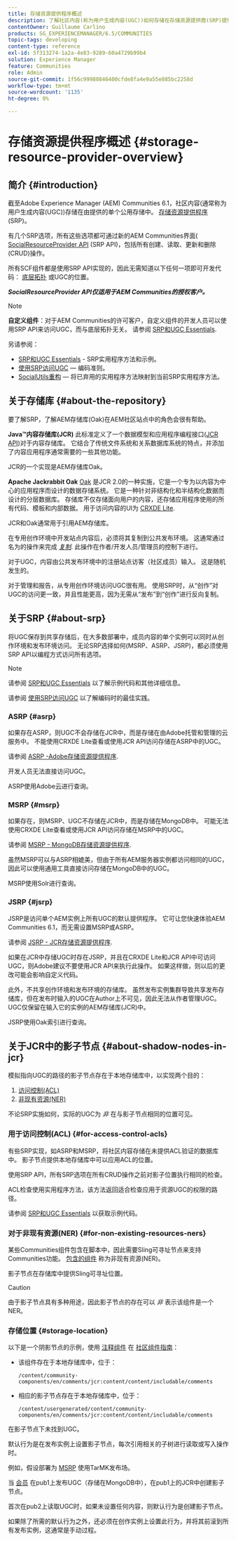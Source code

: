 ```yaml
---
title: 存储资源提供程序概述
description: 了解社区内容(称为用户生成内容(UGC))如何存储在存储资源提供商(SRP)提供的简单通用存储中。
contentOwner: Guillaume Carlino
products: SG_EXPERIENCEMANAGER/6.5/COMMUNITIES
topic-tags: developing
content-type: reference
exl-id: 5f313274-1a2a-4e83-9289-60a4729b99b4
solution: Experience Manager
feature: Communities
role: Admin
source-git-commit: 1f56c99980846400cfde8fa4e9a55e885bc2258d
workflow-type: tm+mt
source-wordcount: '1135'
ht-degree: 0%

---
```


# 存储资源提供程序概述 {#storage-resource-provider-overview}

## 简介 {#introduction}

截至Adobe Experience Manager (AEM) Communities 6.1，社区内容(通常称为用户生成内容(UGC))存储在由提供的单个公用存储中。 [存储资源提供程序](working-with-srp.md) (SRP)。

有几个SRP选项，所有这些选项都可通过新的AEM Communities界面( [SocialResourceProvider API](srp-and-ugc.md) (SRP API)，包括所有创建、读取、更新和删除(CRUD)操作。

所有SCF组件都是使用SRP API实现的，因此无需知道以下任何一项即可开发代码： [底层拓扑](topologies.md) 或UGC的位置。

***SocialResourceProvider API仅适用于AEM Communities的授权客户。***

>[!NOTE]
>
>**自定义组件**：对于AEM Communities的许可客户，自定义组件的开发人员可以使用SRP API来访问UGC，而与底层拓扑无关。 请参阅 [SRP和UGC Essentials](srp-and-ugc.md).

另请参阅：

* [SRP和UGC Essentials](srp-and-ugc.md) - SRP实用程序方法和示例。
* [使用SRP访问UGC](accessing-ugc-with-srp.md)  — 编码准则。
* [SocialUtils重构](socialutils.md)  — 将已弃用的实用程序方法映射到当前SRP实用程序方法。

## 关于存储库 {#about-the-repository}

要了解SRP，了解AEM存储库(Oak)在AEM社区站点中的角色会很有帮助。

**Java™内容存储库(JCR)**
此标准定义了一个数据模型和应用程序编程接口([JCR API](https://jackrabbit.apache.org/jcr/jcr-api.html))对于内容存储库。 它结合了传统文件系统和关系数据库系统的特点，并添加了内容应用程序通常需要的一些其他功能。

JCR的一个实现是AEM存储库Oak。

**Apache Jackrabbit Oak**
[Oak](../../help/sites-deploying/platform.md) 是JCR 2.0的一种实施，它是一个专为以内容为中心的应用程序而设计的数据存储系统。 它是一种针对非结构化和半结构化数据而设计的分层数据库。 存储库不仅存储面向用户的内容，还存储应用程序使用的所有代码、模板和内部数据。 用于访问内容的UI为 [CRXDE Lite](../../help/sites-developing/developing-with-crxde-lite.md).

JCR和Oak通常用于引用AEM存储库。

在专用创作环境中开发站点内容后，必须将其复制到公共发布环境。 这通常通过名为的操作来完成 *[复制](deploy-communities.md#replication-agents-on-author)*. 此操作在作者/开发人员/管理员的控制下进行。

对于UGC，内容由公共发布环境中的注册站点访客（社区成员）输入。 这是随机发生的。

对于管理和报告，从专用创作环境访问UGC很有用。 使用SRP时，从“创作”对UGC的访问更一致，并且性能更高，因为无需从“发布”到“创作”进行反向复制。

## 关于SRP {#about-srp}

将UGC保存到共享存储后，在大多数部署中，成员内容的单个实例可以同时从创作环境和发布环境访问。 无论SRP选择如何(MSRP、ASRP、JSRP)，都必须使用SRP API以编程方式访问所有选项。

>[!NOTE]
>
>请参阅 [SRP和UGC Essentials](srp-and-ugc.md) 以了解示例代码和其他详细信息。
>
>请参阅 [使用SRP访问UGC](accessing-ugc-with-srp.md) 以了解编码时的最佳实践。

### ASRP {#asrp}

如果存在ASRP，则UGC不会存储在JCR中，而是存储在由Adobe托管和管理的云服务中。 不能使用CRXDE Lite查看或使用JCR API访问存储在ASRP中的UGC。

请参阅 [ASRP -Adobe存储资源提供程序](asrp.md).

开发人员无法直接访问UGC。

ASRP使用Adobe云进行查询。

### MSRP {#msrp}

如果存在，则MSRP、UGC不存储在JCR中，而是存储在MongoDB中。 可能无法使用CRXDE Lite查看或使用JCR API访问存储在MSRP中的UGC。

请参阅 [MSRP - MongoDB存储资源提供程序](msrp.md).

虽然MSRP可以与ASRP相媲美，但由于所有AEM服务器实例都访问相同的UGC，因此可以使用通用工具直接访问存储在MongoDB中的UGC。

MSRP使用Solr进行查询。

### JSRP {#jsrp}

JSRP是访问单个AEM实例上所有UGC的默认提供程序。 它可让您快速体验AEM Communities 6.1，而无需设置MSRP或ASRP。

请参阅 [JSRP - JCR存储资源提供程序](jsrp.md).

如果在JCR中存储UGC时存在JSRP，并且在CRXDE Lite和JCR API中可访问UGC，则Adobe建议不要使用JCR API来执行此操作。 如果这样做，则以后的更改可能会影响自定义代码。

此外，不共享创作环境和发布环境的存储库。 虽然发布实例集群导致共享发布存储库，但在发布时输入的UGC在Author上不可见，因此无法从作者管理UGC。 UGC仅保留在输入它的实例的AEM存储库(JCR)中。

JSRP使用Oak索引进行查询。

## 关于JCR中的影子节点 {#about-shadow-nodes-in-jcr}

模拟指向UGC的路径的影子节点存在于本地存储库中，以实现两个目的：

1. [访问控制(ACL)](#for-access-control-acls)
1. [非现有资源(NER)](#for-non-existing-resources-ners)

不论SRP实施如何，实际的UGC为 *非* 在与影子节点相同的位置可见。

### 用于访问控制(ACL) {#for-access-control-acls}

有些SRP实现，如ASRP和MSRP，将社区内容存储在未提供ACL验证的数据库中。 影子节点提供本地存储库中可以应用ACL的位置。

使用SRP API，所有SRP选项在所有CRUD操作之前对影子位置执行相同的检查。

ACL检查使用实用程序方法，该方法返回适合检查应用于资源UGC的权限的路径。

请参阅 [SRP和UGC Essentials](srp-and-ugc.md) 以获取示例代码。

### 对于非现有资源(NER) {#for-non-existing-resources-ners}

某些Communities组件包含在脚本中，因此需要Sling可寻址节点来支持Communities功能。 [包含的组件](scf.md#add-or-include-a-communities-component) 称为非现有资源(NER)。

影子节点在存储库中提供Sling可寻址位置。

>[!CAUTION]
>
>由于影子节点具有多种用途，因此影子节点的存在可以 *非* 表示该组件是一个NER。

### 存储位置 {#storage-location}

以下是一个阴影节点的示例，使用 [注释组件](http://localhost:4502/content/community-components/en/comments.html) 在 [社区组件指南](components-guide.md)：

* 该组件存在于本地存储库中，位于：

  `/content/community-components/en/comments/jcr:content/content/includable/comments`

* 相应的影子节点存在于本地存储库中，位于：

  `/content/usergenerated/content/community-components/en/comments/jcr:content/content/includable/comments`

在影子节点下未找到UGC。

默认行为是在发布实例上设置影子节点，每次引用相关的子树进行读取或写入操作时。

例如，假设部署为 [MSRP](msrp.md) 使用TarMK发布场。

当 [会员](users.md) 在pub1上发布UGC（存储在MongoDB中），在pub1上的JCR中创建影子节点。

首次在pub2上读取UGC时，如果未设置任何内容，则默认行为是创建影子节点。

如果除了所需的默认行为之外，还必须在创作实例上设置此行为，并将其前滚到所有发布实例，这通常是手动过程。
